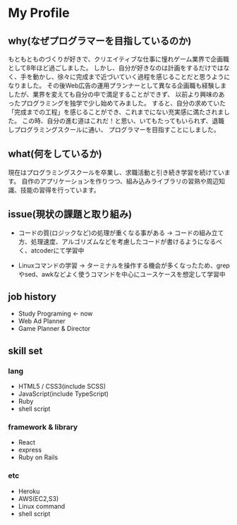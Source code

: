 # My Profile

## why(なぜプログラマーを目指しているのか)

もともとものづくりが好きで、クリエイティブな仕事に憧れゲーム業界で企画職として8年ほど過ごしました。
しかし、自分が好きなのは計画をするだけではなく、手を動かし、徐々に完成まで近づいていく過程を感じることだと思うようになりました。
その後Web広告の運用プランナーとして異なる企画職も経験しましたが、業界を変えても自分の中で満足することができず、
以前より興味のあったプログラミングを独学で少し始めてみました。
すると、自分の求めていた「完成までの工程」を感じることができ、これまでにない充実感に満たされました。
この時、自分の進む道はこれだ！と思い、いてもたってもいられず、退職しプログラミングスクールに通い、
プログラマーを目指すことにしました。

## what(何をしているか)

現在はプログラミングスクールを卒業し、求職活動と引き続き学習を続けています。
自作のアプリケーションを作りつつ、組み込みライブラリの習熟や周辺知識、技能の習得を行っています。

## issue(現状の課題と取り組み)

- コードの質(ロジックなど)の処理が重くなる事がある
  -> コードの組み立て方、処理速度、アルゴリズムなどを考慮したコードが書けるようになるべく、atcoderにて学習中

- Linuxコマンドの学習
  -> ターミナルを操作する機会が多くなったため、grepやsed、awkなどよく使うコマンドを中心にユースケースを想定して学習中


## job history

- Study Programing <- now
- Web Ad Planner
- Game Planner & Director

## skill set

### lang
- HTML5 / CSS3(include SCSS)
- JavaScript(include TypeScript)
- Ruby
- shell script

### framework & library
- React
- express
- Ruby on Rails

### etc
- Heroku
- AWS(EC2,S3)
- Linux command
- shell script
